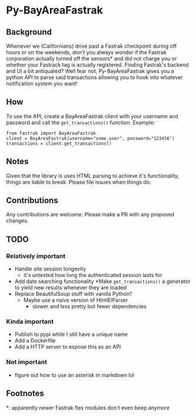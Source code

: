 # Py-BayAreaFastrak

## Background
Whenever we (Californians) drive past a Fastrak checkpoint during off hours or on the weekends, don't you always wonder 
if the Fastrak corporation actually turned off the sensors* and did not charge you or whether your Fastrack tag is 
actually registered. Finding Fastrak's backend and UI a bit antiquated? Well fear not, Py-BayAreaFastrak gives you
a python API to parse said transactions allowing you to hook into whatever notification system you want!

## How
To use the API, create a BayAreaFastrak client with your username and password and call the `get_transactions()` 
function. Example:
```
from fastrak import BayAreaFastrak
client = BayAreaFastrak(username="some_user", password="123456")
transactions = client.get_transactions()
```

## Notes
Given that the library is uses HTML parsing to achieve it's functionality, things are liable to 
break. Please file issues when things do.


## Contributions
Any contributions are welcome. Please make a PR with any proposed changes.

## TODO
### Relatively important
* Handle site session longevity
  * it's untested how long the authenticated session lasts for
* Add date searching functionality
  *Make `get_transactions()` a generator to yield new results whenever they are loaded
* Replace BeautifulSoup stuff with vanilla Python?
  * Maybe use a naive version of HtmlElParser
    * slower and less pretty but fewer dependencies

### Kinda important
* Publish to pypi while I still have a unique name
* Add a Dockerfile
* Add a HTTP server to expose this as an API
  
### Not important
* figure out how to use an asterisk in markdown lol

## Footnotes
*: apparently newer Fastrak flex modules don't even beep anymore